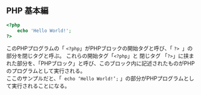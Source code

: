 ## PHP 基本編
```php
<?php
    echo 'Hello World!';
?>
```
このPHPプログラムの「 ```<?php```」がPHPブロックの開始タグと呼び、「 ```?> ```」の部分を閉じタグと呼ぶ。
これらの開始タグ「``` <?php ```」と 閉じタグ 「``` ?> ```」に挟まれた部分を、「PHPブロック」と呼び、このブロック内に記述されたものがPHPのプログラムとして実行される。<br>
ここのサンプルだと、「``` echo ‘Hello World!’;``` 」の部分がPHPプログラムとして実行されることになる。
